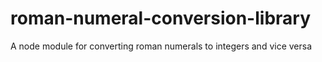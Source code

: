 # roman-numeral-conversion-library
A node module for converting roman numerals to integers and vice versa
